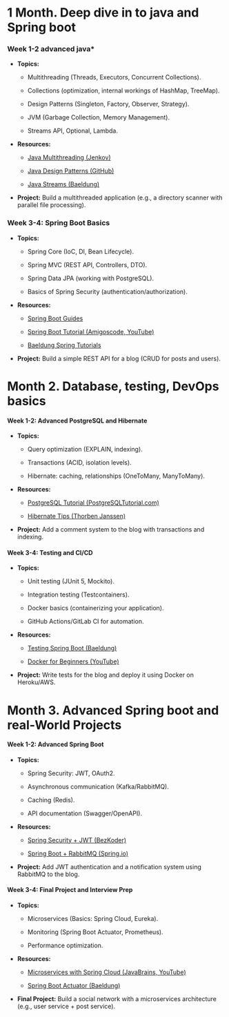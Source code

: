 # 1 Month.  Deep dive in to java and Spring boot
### **Week  1-2 advanced java***
- **Topics:**
    
    - Multithreading (Threads, Executors, Concurrent Collections).
        
    - Collections (optimization, internal workings of HashMap, TreeMap).
        
    - Design Patterns (Singleton, Factory, Observer, Strategy).
        
    - JVM (Garbage Collection, Memory Management).
        
    - Streams API, Optional, Lambda.

- **Resources:**
    
    - [Java Multithreading (Jenkov)](https://jenkov.com/java-concurrency/concurrency-tutorial.html)
        
    - [Java Design Patterns (GitHub)](https://github.com/iluwatar/java-design-patterns)
        
    - [Java Streams (Baeldung)](https://www.baeldung.com/java-8-streams)
        
- **Project:** Build a multithreaded application (e.g., a directory scanner with parallel file processing).
### **Week 3-4: Spring Boot Basics**

- **Topics:**
    
    - Spring Core (IoC, DI, Bean Lifecycle).
        
    - Spring MVC (REST API, Controllers, DTO).
        
    - Spring Data JPA (working with PostgreSQL).
        
    - Basics of Spring Security (authentication/authorization).
        
- **Resources:**
    
    - [Spring Boot Guides](https://spring.io/guides)
        
    - [Spring Boot Tutorial (Amigoscode, YouTube)](https://youtu.be/9SGDpanrc8U)
        
    - [Baeldung Spring Tutorials](https://www.baeldung.com/spring-tutorial)
        
- **Project:** Build a simple REST API for a blog (CRUD for posts and users).
# Month 2. Database, testing, DevOps basics
#### **Week 1-2: Advanced PostgreSQL and Hibernate**

- **Topics:**
    
    - Query optimization (EXPLAIN, indexing).
        
    - Transactions (ACID, isolation levels).
        
    - Hibernate: caching, relationships (OneToMany, ManyToMany).
        
- **Resources:**
    
    - [PostgreSQL Tutorial (PostgreSQLTutorial.com)](https://www.postgresqltutorial.com/)
        
    - [Hibernate Tips (Thorben Janssen)](https://thorben-janssen.com/hibernate-tips/)
        
- **Project:** Add a comment system to the blog with transactions and indexing.

#### **Week 3-4: Testing and CI/CD**

- **Topics:**
    
    - Unit testing (JUnit 5, Mockito).
        
    - Integration testing (Testcontainers).
        
    - Docker basics (containerizing your application).
        
    - GitHub Actions/GitLab CI for automation.
        
- **Resources:**
    
    - [Testing Spring Boot (Baeldung)](https://www.baeldung.com/spring-boot-testing)
        
    - [Docker for Beginners (YouTube)](https://youtu.be/pTFZFxd4hOI)
        
- **Project:** Write tests for the blog and deploy it using Docker on Heroku/AWS.

# Month 3. Advanced Spring boot and real-World Projects

#### **Week 1-2: Advanced Spring Boot**

- **Topics:**
    
    - Spring Security: JWT, OAuth2.
        
    - Asynchronous communication (Kafka/RabbitMQ).
        
    - Caching (Redis).
        
    - API documentation (Swagger/OpenAPI).
        
- **Resources:**
    
    - [Spring Security + JWT (BezKoder)](https://www.bezkoder.com/spring-boot-jwt-authentication/)
        
    - [Spring Boot + RabbitMQ (Spring.io)](https://spring.io/guides/gs/messaging-rabbitmq/)
        
- **Project:** Add JWT authentication and a notification system using RabbitMQ to the blog.

#### **Week 3-4: Final Project and Interview Prep**

- **Topics:**
    
    - Microservices (Basics: Spring Cloud, Eureka).
        
    - Monitoring (Spring Boot Actuator, Prometheus).
        
    - Performance optimization.
        
- **Resources:**
    
    - [Microservices with Spring Cloud (JavaBrains, YouTube)](https://youtu.be/6xDaG4WfY2w)
        
    - [Spring Boot Actuator (Baeldung)](https://www.baeldung.com/spring-boot-actuators)
        
- **Final Project:** Build a social network with a microservices architecture (e.g., user service + post service).